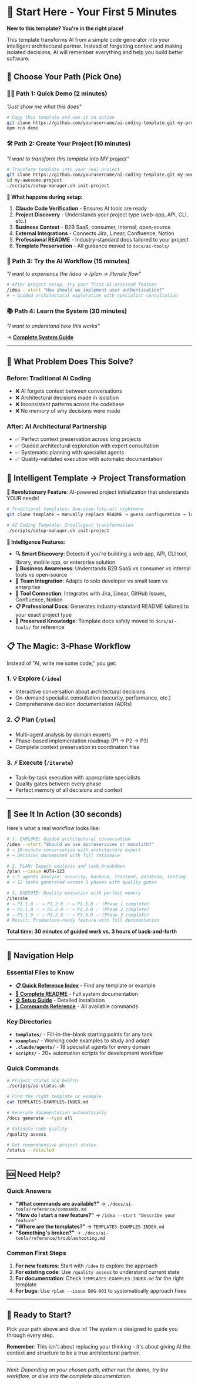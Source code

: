 # 🚀 Start Here - Your First 5 Minutes

**New to this template? You're in the right place!**

This template transforms AI from a simple code generator into your intelligent architectural partner. Instead of forgetting context and making isolated decisions, AI will remember everything and help you build better software.

## 🎯 **Choose Your Path** (Pick One)

### 🏃‍♂️ **Path 1: Quick Demo** (2 minutes)
*"Just show me what this does"*

```bash
# Copy this template and see it in action
git clone https://github.com/yourusername/ai-coding-template.git my-project && cd my-project
npm run demo
```

### 🛠️ **Path 2: Create Your Project** (10 minutes)
*"I want to transform this template into MY project"*

```bash
# Transform template into your real project
git clone https://github.com/yourusername/ai-coding-template.git my-awesome-project
cd my-awesome-project
./scripts/setup-manager.sh init-project
```

**🧠 What happens during setup:**
1. **Claude Code Verification** - Ensures AI tools are ready
2. **Project Discovery** - Understands your project type (web-app, API, CLI, etc.)
3. **Business Context** - B2B SaaS, consumer, internal, open-source
4. **External Integrations** - Connects Jira, Linear, Confluence, Notion
5. **Professional README** - Industry-standard docs tailored to your project
6. **Template Preservation** - All guidance moved to `docs/ai-tools/`

### 🚀 **Path 3: Try the AI Workflow** (15 minutes)
*"I want to experience the /idea → /plan → /iterate flow"*

```bash
# After project setup, try your first AI-assisted feature
/idea --start "How should we implement user authentication?"
# → Guided architectural exploration with specialist consultation
```

### 📚 **Path 4: Learn the System** (30 minutes)
*"I want to understand how this works"*

→ **[Complete System Guide](./docs/ai-tools/guides/workflow-guide.md)**

---

## 🤔 **What Problem Does This Solve?**

### **Before: Traditional AI Coding**
- ❌ AI forgets context between conversations
- ❌ Architectural decisions made in isolation
- ❌ Inconsistent patterns across the codebase
- ❌ No memory of why decisions were made

### **After: AI Architectural Partnership**
- ✅ Perfect context preservation across long projects
- ✅ Guided architectural exploration with expert consultation
- ✅ Systematic planning with specialist agents
- ✅ Quality-validated execution with automatic documentation

## 🔄 **Intelligent Template → Project Transformation**

**🚀 Revolutionary Feature**: AI-powered project initialization that understands YOUR needs!

```bash
# Traditional templates: One-size-fits-all nightmare
git clone template → manually replace README → guess configuration → lose context

# AI Coding Template: Intelligent transformation
./scripts/setup-manager.sh init-project
```

**🎯 Intelligence Features:**
- **🔍 Smart Discovery**: Detects if you're building a web app, API, CLI tool, library, mobile app, or enterprise solution
- **🏢 Business Awareness**: Understands B2B SaaS vs consumer vs internal tools vs open-source
- **👥 Team Integration**: Adapts to solo developer vs small team vs enterprise
- **🔗 Tool Connection**: Integrates with Jira, Linear, GitHub Issues, Confluence, Notion
- **📋 Professional Docs**: Generates industry-standard README tailored to your exact project type
- **🧠 Preserved Knowledge**: Template docs safely moved to `docs/ai-tools/` for reference

## 📋 **The Magic: 3-Phase Workflow**

Instead of "AI, write me some code," you get:

### 1. 💡 **Explore** (`/idea`)
- Interactive conversation about architectural decisions
- On-demand specialist consultation (security, performance, etc.)
- Comprehensive decision documentation (ADRs)

### 2. 📋 **Plan** (`/plan`)
- Multi-agent analysis by domain experts
- Phase-based implementation roadmap (P1 → P2 → P3)
- Complete context preservation in coordination files

### 3. ⚡ **Execute** (`/iterate`)
- Task-by-task execution with appropriate specialists
- Quality gates between every phase
- Perfect memory of all decisions and context

---

## 🎪 **See It In Action** (30 seconds)

Here's what a real workflow looks like:

```bash
# 1. EXPLORE: Guided architectural conversation
/idea --start "Should we use microservices or monolith?"
# → 10-minute conversation with architecture expert
# → Decision documented with full rationale

# 2. PLAN: Expert analysis and task breakdown
/plan --issue AUTH-123
# → 5 agents analyze: security, backend, frontend, database, testing
# → 12 tasks generated across 3 phases with quality gates

# 3. EXECUTE: Quality execution with perfect memory
/iterate
# → P1.1.0 ✅ → P1.2.0 ✅ → P1.3.0 ✅ (Phase 1 complete)
# → P2.1.0 ✅ → P2.2.0 ✅ → P2.3.0 ✅ (Phase 2 complete)
# → P3.1.0 ✅ → P3.2.0 ✅ → P3.3.0 ✅ (Phase 3 complete)
# Result: Production-ready feature with full documentation
```

**Total time: 30 minutes of guided work vs. 3 hours of back-and-forth**

---

## 🧭 **Navigation Help**

### **Essential Files to Know**
- **[📋 Quick Reference Index](./TEMPLATES-EXAMPLES-INDEX.md)** - Find any template or example
- **[📖 Complete README](./README.md)** - Full system documentation
- **[⚙️ Setup Guide](./docs/ai-tools/setup/quick-start.md)** - Detailed installation
- **[🔧 Commands Reference](./docs/ai-tools/reference/commands.md)** - All available commands

### **Key Directories**
- **`templates/`** - Fill-in-the-blank starting points for any task
- **`examples/`** - Working code examples to study and adapt
- **`.claude/agents/`** - 18 specialist agents for every domain
- **`scripts/`** - 20+ automation scripts for development workflow

### **Quick Commands**
```bash
# Project status and health
./scripts/ai-status.sh

# Find the right template or example
cat TEMPLATES-EXAMPLES-INDEX.md

# Generate documentation automatically
/docs generate --type all

# Validate code quality
/quality assess

# Get comprehensive project status
/status --detailed
```

---

## 🆘 **Need Help?**

### **Quick Answers**
- **"What commands are available?"** → `./docs/ai-tools/reference/commands.md`
- **"How do I start a new feature?"** → `/idea --start "Describe your feature"`
- **"Where are the templates?"** → `TEMPLATES-EXAMPLES-INDEX.md`
- **"Something's broken?"** → `./docs/ai-tools/reference/troubleshooting.md`

### **Common First Steps**
1. **For new features**: Start with `/idea` to explore the approach
2. **For existing code**: Use `/quality assess` to understand current state
3. **For documentation**: Check `TEMPLATES-EXAMPLES-INDEX.md` for the right template
4. **For bugs**: Use `/plan --issue BUG-001` to systematically approach fixes

---

## 🎯 **Ready to Start?**

Pick your path above and dive in! The system is designed to guide you through every step.

**Remember**: This isn't about replacing your thinking - it's about giving AI the context and structure to be a true architectural partner.

---

*Next: Depending on your chosen path, either run the demo, try the workflow, or dive into the complete documentation.*